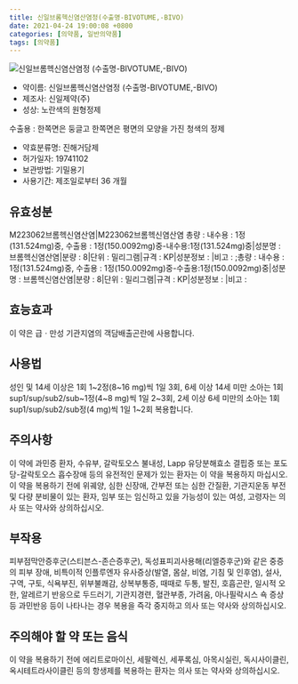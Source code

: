 ```yaml
---
title: 신일브롬헥신염산염정(수출명-BIVOTUME,-BIVO)
date: 2021-04-24 19:00:08 +0800
categories: [의약품, 일반의약품]
tags: [의약품]
---
```

![신일브롬헥신염산염정
(수출명-BIVOTUME,-BIVO)](https://nedrug.mfds.go.kr/pbp/cmn/itemImageDownload/147427572144400033)

- 약이름: 신일브롬헥신염산염정
(수출명-BIVOTUME,-BIVO)
- 제조사: 신일제약(주)
- 성상: 노란색의 원형정제

수출용 : 한쪽면은 둥글고 한쪽면은 평면의 모양을 가진 청색의 정제
- 약효분류명: 진해거담제
- 허가일자: 19741102
- 보관방법: 기밀용기
- 사용기간: 제조일로부터 36 개월
## 유효성분
M223062브롬헥신염산염|M223062브롬헥신염산염
총량 : 내수용 : 1정(131.524mg)중, 수출용 : 1정(150.0092mg)중-내수용:1정(131.524mg)중|성분명 : 브롬헥신염산염|분량 : 8|단위 : 밀리그램|규격 : KP|성분정보 : |비고 : ;총량 : 내수용 : 1정(131.524mg)중, 수출용 : 1정(150.0092mg)중-수출용:1정(150.0092mg)중|성분명 : 브롬헥신염산염|분량 : 8|단위 : 밀리그램|규격 : KP|성분정보 : |비고 :
## 효능효과
이 약은 급ㆍ만성 기관지염의 객담배출곤란에 사용합니다.
## 사용법
성인 및 14세 이상은 1회 1~2정(8~16 mg)씩 1일 3회, 6세 이상 14세 미만 소아는 1회 sup1/sup/sub2/sub~1정(4~8 mg)씩 1일 2~3회, 2세 이상 6세 미만의 소아는 1회 sup1/sup/sub2/sub정(4 mg)씩 1일 1~2회 복용합니다.
## 주의사항
이 약에 과민증 환자, 수유부, 갈락토오스 불내성, Lapp 유당분해효소 결핍증 또는 포도당-갈락토오스 흡수장애 등의 유전적인 문제가 있는 환자는 이 약을 복용하지 마십시오.이 약을 복용하기 전에 위궤양, 심한 신장애, 간부전 또는 심한 간질환, 기관지운동 부전 및 다량 분비물이 있는 환자, 임부 또는 임신하고 있을 가능성이 있는 여성, 고령자는 의사 또는 약사와 상의하십시오.
## 부작용
피부점막안증후군(스티븐스-존슨증후군), 독성표피괴사용해(리엘증후군)와 같은 중증의 피부 장애, 비특이적 인플루엔자 유사증상(발열, 몸살, 비염, 기침 및 인후염), 설사, 구역, 구토, 식욕부진, 위부불쾌감, 상복부통증, 때때로 두통, 발진, 호흡곤란, 일시적 오한, 알레르기 반응으로 두드러기, 기관지경련, 혈관부종, 가려움, 아나필락시스 쇽 증상 등 과민반응 등이 나타나는 경우 복용을 즉각 중지하고 의사 또는 약사와 상의하십시오.
## 주의해야 할 약 또는 음식
이 약을 복용하기 전에 에리트로마이신, 세팔렉신, 세푸록심, 아목시실린, 독시사이클린, 옥시테트라사이클린 등의 항생제를 복용하는 환자는 의사 또는 약사와 상의하십시오.

